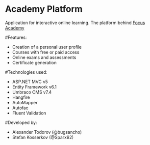 # Academy Platform

Application for interactive online learning. The platform behind [Focus Academy](https://focus-academy.bg)

#Features:
* Creation of a personal user profile
* Courses with free or paid access
* Online exams and assessments
* Certificate generation

#Technologies used:
* ASP.NET MVC v5
* Entity Framework v6.1
* Umbraco CMS v7.4
* Hangfire
* AutoMapper
* Autofac
* Fluent Validation

#Developed by:
* Alexander Todorov (@bugsancho)
* Stefan Kosserkov (@Sparx92)
